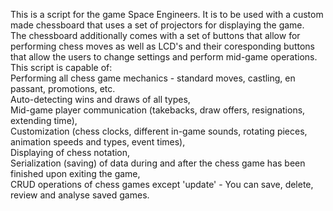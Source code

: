 This is a script for the game Space Engineers. It is to be used with a custom made chessboard that uses a set of projectors for displaying the game. <br />
The chessboard additionally comes with a set of buttons that allow for performing chess moves as well as LCD's and their coresponding buttons that allow the users to change settings and perform mid-game operations. <br />
This script is capable of: <br />
Performing all chess game mechanics - standard moves, castling, en passant, promotions, etc. <br />
Auto-detecting wins and draws of all types, <br />
Mid-game player communication (takebacks, draw offers, resignations, extending time), <br />
Customization (chess clocks, different in-game sounds, rotating pieces, animation speeds and types, event times), <br />
Displaying of chess notation, <br />
Serialization (saving) of data during and after the chess game has been finished upon exiting the game, <br />
CRUD operations of chess games except 'update' - You can save, delete, review and analyse saved games. <br />



